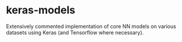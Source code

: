 # keras-models
Extensively commented implementation of core NN models on various datasets using Keras (and Tensorflow where necessary).
